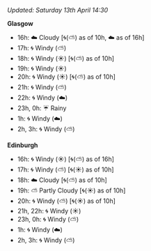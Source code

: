 *Updated: Saturday 13th April 14:30*

**Glasgow**

* 16h: :cloud: Cloudy [:cyclone:(:partly_sunny:) as of 10h, :cloud: as of 16h]
* 17h: :cyclone: Windy (:partly_sunny:)
* 18h: :cyclone: Windy (:sunny:) [:cyclone:(:partly_sunny:) as of 10h]
* 19h: :cyclone: Windy (:sunny:)
* 20h: :cyclone: Windy (:sunny:) [:cyclone:(:partly_sunny:) as of 10h]
* 21h: :cyclone: Windy (:partly_sunny:)
* 22h: :cyclone: Windy (:cloud:)
* 23h, 0h: :umbrella: Rainy
* 1h: :cyclone: Windy (:cloud:)
* 2h, 3h: :cyclone: Windy (:partly_sunny:)

**Edinburgh**

* 16h: :cyclone: Windy (:sunny:) [:cyclone:(:partly_sunny:) as of 16h]
* 17h: :cyclone: Windy (:partly_sunny:) [:cyclone:(:sunny:) as of 10h]
* 18h: :cloud: Cloudy [:cyclone:(:partly_sunny:) as of 10h]
* 19h: :partly_sunny: Partly Cloudy [:cyclone:(:sunny:) as of 10h]
* 20h: :cyclone: Windy (:partly_sunny:) [:cyclone:(:sunny:) as of 10h]
* 21h, 22h: :cyclone: Windy (:sunny:)
* 23h, 0h: :cyclone: Windy (:partly_sunny:)
* 1h: :cyclone: Windy (:cloud:)
* 2h, 3h: :cyclone: Windy (:partly_sunny:)
